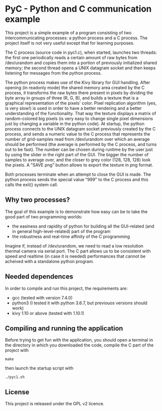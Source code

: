 # PyC - Python and C communication example

This project is a simple example of a program consisting of two intercommunicating processes: a python process and a C process. The project itself is not very useful except that for learning purposes.

The C process (source code in pyc1.c), when started, launches two threads: the first one periodically reads a certain amount of raw bytes from /dev/urandom and copies them into a portion of previously initialized shared memory; the second thread opens a UNIX datagram socket and then keeps listening for messages from the python process.

The python process makes use of the Kivy library for GUI handling. After opening (in readonly mode) the shared memory area created by the C process, it transforms the raw bytes there present in pixels by dividing the byte array in groups of three (R, G, B), and builds a texture that is a graphical representation of the pixels' color. Pixel replication algorithm (yes, is very slow!) is used in order to have a better rendering and a better understanding of the functionality. That way the texture displays a matrix of random-colored big pixels (is very easy to change single pixel dimensions just by changing a variable in the python code). At startup, the python process connects to the UNIX datagram socket previously created by the C process, and sends a numeric value to the C process that represents the number of grid-samples read from /dev/urandom over which an average should be performed (the average is performed by the C process, and turns out to be fast). The number can be chosen during runtime by the user just by using the slider in the right part of the GUI.
The bigger the number of samples to average over, and the closer to grey color (128, 128, 128) look the pixels.
A "SAVE png" button allows to export the texture in png format.

Both processes terminate when an attempt to close the GUI is made. The python process sends the special value "999" to the C process and this calls the exit() system call.

## Why two processes?

The goal of this example is to demonstrate how easy can be to take the good part of two programming worlds:

* the easiness and rapidity of python for building all the GUI-related (and in general high-level-related) part of the program
* the robustness and real-time affinity of the C programming

Imagine if, instead of /dev/urandom, we need to read a low resolution thermal camera via serial port. The C part allows us to be consistent with speed and realtime (in case it is needed) performances that cannot be acheived with a standalone python program.

## Needed dependences

In order to compile and run this project, the requirements are:

* gcc (tested with version 7.4.0)
* python3 (I tested it with python 3.6.7, but previouos versions should work)
* kivy 1.10 or above (tested with 1.10.1)

## Compiling and running the application

Before trying to get fun with the application, you should open a terminal in the directory in which you downloaded the code, compile the C part of the project with
```
make
```
then launch the startup script with
```
./pyc1.sh
```

## License

This project is released under the GPL v2 licence.
